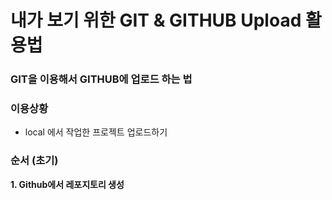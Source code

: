 # 내가 보기 위한 GIT & GITHUB Upload 활용법

### GIT을 이용해서 GITHUB에 업로드 하는 법

### 이용상황

- local 에서 작업한 프로젝트 업로드하기



### 순서 (초기)

**1. Github에서 레포지토리 생성**


